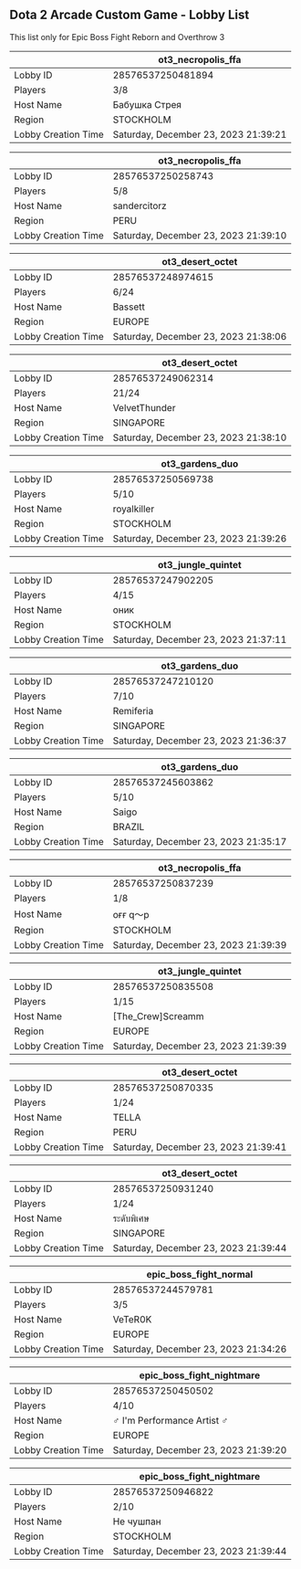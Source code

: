 ## Dota 2 Arcade Custom Game - Lobby List

This list only for Epic Boss Fight Reborn and Overthrow 3

|  | ot3_necropolis_ffa |
| ------ | ------ |
| Lobby ID | 28576537250481894 |
| Players | 3/8 |
| Host Name | Бабушка Стрея |
| Region | STOCKHOLM |
| Lobby Creation Time | Saturday, December 23, 2023 21:39:21 |


|  | ot3_necropolis_ffa |
| ------ | ------ |
| Lobby ID | 28576537250258743 |
| Players | 5/8 |
| Host Name | sandercitorz |
| Region | PERU |
| Lobby Creation Time | Saturday, December 23, 2023 21:39:10 |


|  | ot3_desert_octet |
| ------ | ------ |
| Lobby ID | 28576537248974615 |
| Players | 6/24 |
| Host Name | Bassett |
| Region | EUROPE |
| Lobby Creation Time | Saturday, December 23, 2023 21:38:06 |


|  | ot3_desert_octet |
| ------ | ------ |
| Lobby ID | 28576537249062314 |
| Players | 21/24 |
| Host Name | VelvetThunder |
| Region | SINGAPORE |
| Lobby Creation Time | Saturday, December 23, 2023 21:38:10 |


|  | ot3_gardens_duo |
| ------ | ------ |
| Lobby ID | 28576537250569738 |
| Players | 5/10 |
| Host Name | royalkiller |
| Region | STOCKHOLM |
| Lobby Creation Time | Saturday, December 23, 2023 21:39:26 |


|  | ot3_jungle_quintet |
| ------ | ------ |
| Lobby ID | 28576537247902205 |
| Players | 4/15 |
| Host Name | оник |
| Region | STOCKHOLM |
| Lobby Creation Time | Saturday, December 23, 2023 21:37:11 |


|  | ot3_gardens_duo |
| ------ | ------ |
| Lobby ID | 28576537247210120 |
| Players | 7/10 |
| Host Name | Remiferia |
| Region | SINGAPORE |
| Lobby Creation Time | Saturday, December 23, 2023 21:36:37 |


|  | ot3_gardens_duo |
| ------ | ------ |
| Lobby ID | 28576537245603862 |
| Players | 5/10 |
| Host Name | Saigo |
| Region | BRAZIL |
| Lobby Creation Time | Saturday, December 23, 2023 21:35:17 |


|  | ot3_necropolis_ffa |
| ------ | ------ |
| Lobby ID | 28576537250837239 |
| Players | 1/8 |
| Host Name | oғғ q〜p |
| Region | STOCKHOLM |
| Lobby Creation Time | Saturday, December 23, 2023 21:39:39 |


|  | ot3_jungle_quintet |
| ------ | ------ |
| Lobby ID | 28576537250835508 |
| Players | 1/15 |
| Host Name | [The_Crew]Screamm |
| Region | EUROPE |
| Lobby Creation Time | Saturday, December 23, 2023 21:39:39 |


|  | ot3_desert_octet |
| ------ | ------ |
| Lobby ID | 28576537250870335 |
| Players | 1/24 |
| Host Name | TELLA |
| Region | PERU |
| Lobby Creation Time | Saturday, December 23, 2023 21:39:41 |


|  | ot3_desert_octet |
| ------ | ------ |
| Lobby ID | 28576537250931240 |
| Players | 1/24 |
| Host Name | ระดับพิเศษ |
| Region | SINGAPORE |
| Lobby Creation Time | Saturday, December 23, 2023 21:39:44 |


|  | epic_boss_fight_normal |
| ------ | ------ |
| Lobby ID | 28576537244579781 |
| Players | 3/5 |
| Host Name | VeTeR0K |
| Region | EUROPE |
| Lobby Creation Time | Saturday, December 23, 2023 21:34:26 |


|  | epic_boss_fight_nightmare |
| ------ | ------ |
| Lobby ID | 28576537250450502 |
| Players | 4/10 |
| Host Name | ♂ I'm Performance Artist ♂ |
| Region | EUROPE |
| Lobby Creation Time | Saturday, December 23, 2023 21:39:20 |


|  | epic_boss_fight_nightmare |
| ------ | ------ |
| Lobby ID | 28576537250946822 |
| Players | 2/10 |
| Host Name | Не чушпан |
| Region | STOCKHOLM |
| Lobby Creation Time | Saturday, December 23, 2023 21:39:44 |


